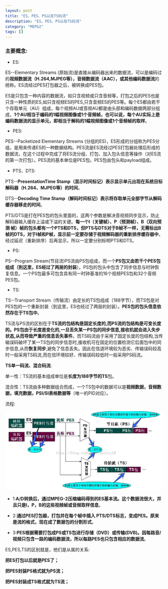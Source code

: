 ```yaml
---
layout: post
title: "ES、PES、PS以及TS码流"
description: "ES、PES、PS以及TS码流"
category: "MEPG2"
tags: []
---
```


### 主要概念:

* ES:  

ES--Elementary  Streams  (原始流)是直接从编码器出来的数据流，可以是编码过的**视频数据流（H.264,MJPEG等），音频数据流（AAC），或其他编码数据流**的统称。ES流经过PES打包器之后，被转换成PES包。

ES是只包含一种内容的数据流，如只含视频或只含音频等，打包之后的PES也是只含一种性质的ES,如只含视频ES的PES,只含音频ES的PES等。每个ES都由若干个存取单元（AU）组成，每个视频AU或音频AU都是由头部和编码数据两部分组成，**1个AU相当于编码的1幅视频图像或1个音频帧，也可以说，每个AU实际上是编码数据流的显示单元，即相当于解码的1幅视频图像或1个音频帧的取样**。


* PES:

PES--Packetized  Elementary Streams  (分组的ES)，ES形成的分组称为PES分组，是用来传递ES的一种数据结构。PES流是ES流经过PES打包器处理后形成的数据流，在这个过程中完成了将ES流分组、打包、加入包头信息等操作（对ES流的第一次打包）。PES流的基本单位是PES包。PES包由包头和payload组成。

* PTS、DTS:

PTS--**PresentationTime Stamp（显示时间标记）表示显示单元出现在系统目标解码器（H.264、MJPEG等）的时间**。

DTS--**Decoding Time Stamp（解码时间标记）表示将存取单元全部字节从解码缓存器移走的时间**。

PTS/DTS是打在PES包的包头里面的，这两个参数是解决音视频同步显示，防止解码器输入缓存上溢或下溢的关键。**每一个I（关键帧）、P（预测帧）、B（双向预测 帧）帧的包头都有一个PTS和DTS，但PTS与DTS对于B帧不一样，无需标出B帧的DTS，对于I帧和P帧，显示前一定要存储于视频解码器的重新排序缓存器中**，经过延迟（重新排序）后再显示，所以一定要分别标明PTS和DTS。

* PS:

PS--Program Stream(节目流)PS流由PS包组成，而一个**PS包又由若干个PES包组成（到这里，ES经过了两层的封装**）。PS包的包头中包含了同步信息与时钟恢复信息。一个PS包最多可包含具有同一时钟基准的16个视频PES包和32个音频PES包。


* TS:

TS--Transport Stream（传输流）由定长的TS包组成（188字节），而TS包是对PES包的一个重新封装（到这里，ES也经过了两层的封装）。**PES包的包头信息依然存在于TS包中**。

TS流与PS流的区别在于**TS流的包结构是固定长度的,而PS流的包结构是可变长度的。PS包由于长度是变化的,一旦丢失某一PS包的同步信息,接收机就会进入失步状态,从而导致严重的信息丢失事件**。而TS码流由于采用了固定长度的包结构,当传输误码破坏了某一TS包的同步信息时,接收机可在固定的位置检测它后面包中的同步信息,从而**恢复同步**,避免了信息丢失。因此在信道环境较为恶劣、传输误码较高时一般采用TS码流,而在信环境较好、传输误码较低时一般采用PS码流。

**TS单一码流、混合码流**:

单一性：TS流的基本组成单位是**长度为188字节的TS**包。

混合性：TS流由多种数据组合而成，一个TS包中的数据可以是**视频数据，音频数据，填充数据，PSI/SI表格数据等**（唯一的PID对应）。


流程:


![mbuf](/images/decode.png)

* 1:**A/D转换后，通过MPEG-2压缩编码得到的ES基本流。这个数据流很大，并且只是I，P，B的这些视频帧或音频取样信息**。

* 2:**通过PES打包器，打包并在每个帧中插入 PTS/DTS标志，变成PES。原来是流的格式，现在成了数据包的分割形式**。

* 3:**PES根据需要打包成PS或TS包进行存储（DVD）或传输(DVB)。因每路音/视频只包含一路的编码数据流，所以每路PES也只包含相应的数据流**。


ES,PES,TS的区别就是，他们是从属的关系:

**把ES打包以后就是PES了；**

**把PES封装PS格式就为PS流；**

**把PES封装成TS格式就为TS流；**
